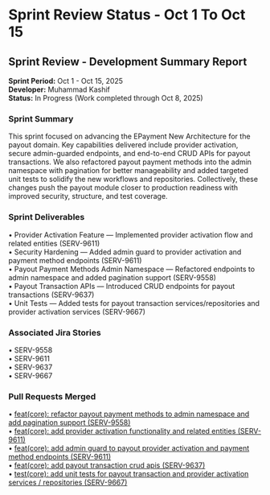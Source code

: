 # Sprint Review Status - Oct 1 To Oct 15

## Sprint Review - Development Summary Report

**Sprint Period:** Oct 1 - Oct 15, 2025  
**Developer:** Muhammad Kashif  
**Status:** In Progress (Work completed through Oct 8, 2025)

### Sprint Summary

This sprint focused on advancing the EPayment New Architecture for the payout domain. Key capabilities delivered include provider activation, secure admin-guarded endpoints, and end-to-end CRUD APIs for payout transactions. We also refactored payout payment methods into the admin namespace with pagination for better manageability and added targeted unit tests to solidify the new workflows and repositories. Collectively, these changes push the payout module closer to production readiness with improved security, structure, and test coverage.

### Sprint Deliverables

• Provider Activation Feature — Implemented provider activation flow and related entities (SERV-9611)  
• Security Hardening — Added admin guard to provider activation and payment method endpoints (SERV-9611)  
• Payout Payment Methods Admin Namespace — Refactored endpoints to admin namespace and added pagination support (SERV-9558)  
• Payout Transaction APIs — Introduced CRUD endpoints for payout transactions (SERV-9637)  
• Unit Tests — Added tests for payout transaction services/repositories and provider activation services (SERV-9667)

### Associated Jira Stories

• SERV-9558  
• SERV-9611  
• SERV-9637  
• SERV-9667

### Pull Requests Merged

• [feat(core): refactor payout payment methods to admin namespace and add pagination support (SERV-9558)](https://github.com/YAtechnologies/fs-epayment/pull/846)  
• [feat(core): add provider activation functionality and related entities (SERV-9611)](https://github.com/YAtechnologies/fs-epayment/pull/847)  
• [feat(core): add admin guard to payout provider activation and payment method endpoints (SERV-9611)](https://github.com/YAtechnologies/fs-epayment/pull/850)  
• [feat(core): add payout transaction crud apis (SERV-9637)](https://github.com/YAtechnologies/fs-epayment/pull/851)  
• [test(core): add unit tests for payout transaction and provider activation services / repositories (SERV-9667)](https://github.com/YAtechnologies/fs-epayment/pull/853)
